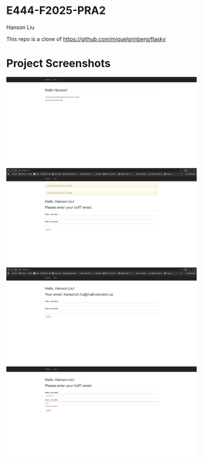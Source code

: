 # E444-F2025-PRA2

Hanson Liu

This repo is a clone of
https://github.com/miguelgrinberg/flasky

# Project Screenshots

![](screenshots/ECE444_PRA2_1.png)
![](screenshots/ECE444_PRA2_2.png)
![](screenshots/ECE444_PRA2_3.png)
![](screenshots/ECE444_PRA2_4.png)
